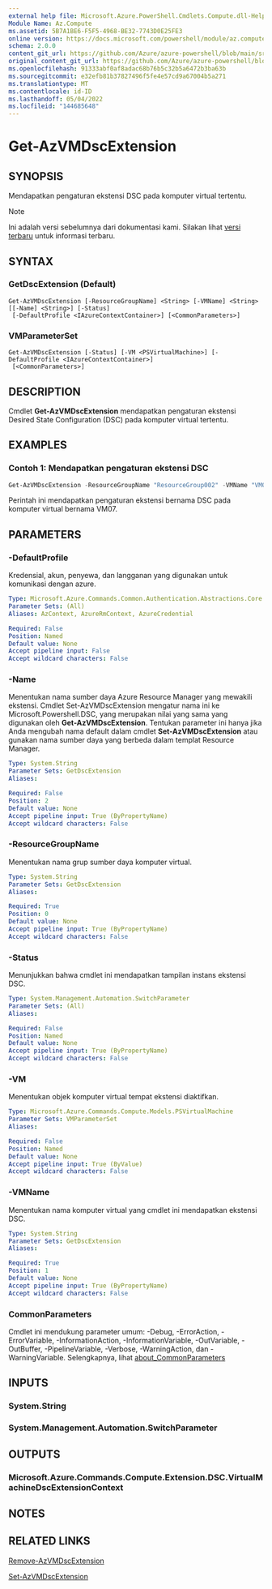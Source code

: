 ```yaml
---
external help file: Microsoft.Azure.PowerShell.Cmdlets.Compute.dll-Help.xml
Module Name: Az.Compute
ms.assetid: 5B7A1BE6-F5F5-4968-BE32-7743D0E25FE3
online version: https://docs.microsoft.com/powershell/module/az.compute/get-azvmdscextension
schema: 2.0.0
content_git_url: https://github.com/Azure/azure-powershell/blob/main/src/Compute/Compute/help/Get-AzVMDscExtension.md
original_content_git_url: https://github.com/Azure/azure-powershell/blob/main/src/Compute/Compute/help/Get-AzVMDscExtension.md
ms.openlocfilehash: 91333abf0af8adac68b76b5c32b5a6472b3ba63b
ms.sourcegitcommit: e32efb81b37827496f5fe4e57cd9a67004b5a271
ms.translationtype: MT
ms.contentlocale: id-ID
ms.lasthandoff: 05/04/2022
ms.locfileid: "144685648"
---
```

# Get-AzVMDscExtension

## SYNOPSIS
Mendapatkan pengaturan ekstensi DSC pada komputer virtual tertentu.

> [!NOTE]
>Ini adalah versi sebelumnya dari dokumentasi kami. Silakan lihat [versi terbaru](/powershell/module/az.compute/get-azvmdscextension) untuk informasi terbaru.

## SYNTAX

### GetDscExtension (Default)
```
Get-AzVMDscExtension [-ResourceGroupName] <String> [-VMName] <String> [[-Name] <String>] [-Status]
 [-DefaultProfile <IAzureContextContainer>] [<CommonParameters>]
```

### VMParameterSet
```
Get-AzVMDscExtension [-Status] [-VM <PSVirtualMachine>] [-DefaultProfile <IAzureContextContainer>]
 [<CommonParameters>]
```

## DESCRIPTION
Cmdlet **Get-AzVMDscExtension** mendapatkan pengaturan ekstensi Desired State Configuration (DSC) pada komputer virtual tertentu.

## EXAMPLES

### Contoh 1: Mendapatkan pengaturan ekstensi DSC
```powershell
Get-AzVMDscExtension -ResourceGroupName "ResourceGroup002" -VMName "VM07" -Name "DSC"
```

Perintah ini mendapatkan pengaturan ekstensi bernama DSC pada komputer virtual bernama VM07.

## PARAMETERS

### -DefaultProfile
Kredensial, akun, penyewa, dan langganan yang digunakan untuk komunikasi dengan azure.

```yaml
Type: Microsoft.Azure.Commands.Common.Authentication.Abstractions.Core.IAzureContextContainer
Parameter Sets: (All)
Aliases: AzContext, AzureRmContext, AzureCredential

Required: False
Position: Named
Default value: None
Accept pipeline input: False
Accept wildcard characters: False
```

### -Name
Menentukan nama sumber daya Azure Resource Manager yang mewakili ekstensi.
Cmdlet Set-AzVMDscExtension mengatur nama ini ke Microsoft.Powershell.DSC, yang merupakan nilai yang sama yang digunakan oleh **Get-AzVMDscExtension**.
Tentukan parameter ini hanya jika Anda mengubah nama default dalam cmdlet **Set-AzVMDscExtension** atau gunakan nama sumber daya yang berbeda dalam templat Resource Manager.

```yaml
Type: System.String
Parameter Sets: GetDscExtension
Aliases:

Required: False
Position: 2
Default value: None
Accept pipeline input: True (ByPropertyName)
Accept wildcard characters: False
```

### -ResourceGroupName
Menentukan nama grup sumber daya komputer virtual.

```yaml
Type: System.String
Parameter Sets: GetDscExtension
Aliases:

Required: True
Position: 0
Default value: None
Accept pipeline input: True (ByPropertyName)
Accept wildcard characters: False
```

### -Status
Menunjukkan bahwa cmdlet ini mendapatkan tampilan instans ekstensi DSC.

```yaml
Type: System.Management.Automation.SwitchParameter
Parameter Sets: (All)
Aliases:

Required: False
Position: Named
Default value: None
Accept pipeline input: True (ByPropertyName)
Accept wildcard characters: False
```

### -VM
Menentukan objek komputer virtual tempat ekstensi diaktifkan.

```yaml
Type: Microsoft.Azure.Commands.Compute.Models.PSVirtualMachine
Parameter Sets: VMParameterSet
Aliases:

Required: False
Position: Named
Default value: None
Accept pipeline input: True (ByValue)
Accept wildcard characters: False
```

### -VMName
Menentukan nama komputer virtual yang cmdlet ini mendapatkan ekstensi DSC.

```yaml
Type: System.String
Parameter Sets: GetDscExtension
Aliases:

Required: True
Position: 1
Default value: None
Accept pipeline input: True (ByPropertyName)
Accept wildcard characters: False
```

### CommonParameters
Cmdlet ini mendukung parameter umum: -Debug, -ErrorAction, -ErrorVariable, -InformationAction, -InformationVariable, -OutVariable, -OutBuffer, -PipelineVariable, -Verbose, -WarningAction, dan -WarningVariable. Selengkapnya, lihat [about_CommonParameters](http://go.microsoft.com/fwlink/?LinkID=113216)

## INPUTS

### System.String

### System.Management.Automation.SwitchParameter

## OUTPUTS

### Microsoft.Azure.Commands.Compute.Extension.DSC.VirtualMachineDscExtensionContext

## NOTES

## RELATED LINKS

[Remove-AzVMDscExtension](./Remove-AzVMDscExtension.md)

[Set-AzVMDscExtension](./Set-AzVMDscExtension.md)


